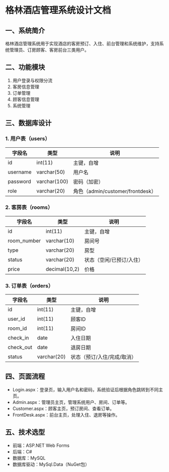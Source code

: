 # 格林酒店管理系统设计文档

## 一、系统简介
格林酒店管理系统用于实现酒店的客房预订、入住、前台管理和系统维护，支持系统管理员、订房顾客、客房前台三类用户。

## 二、功能模块
1. 用户登录与权限分流
2. 客房信息管理
3. 订单管理
4. 顾客信息管理
5. 系统管理

## 三、数据库设计
### 1. 用户表（users）
| 字段名      | 类型         | 说明         |
| ----------- | ------------ | ------------ |
| id          | int(11)      | 主键，自增   |
| username    | varchar(50)  | 用户名       |
| password    | varchar(100) | 密码（加密） |
| role        | varchar(20)  | 角色（admin/customer/frontdesk） |

### 2. 客房表（rooms）
| 字段名      | 类型         | 说明         |
| ----------- | ------------ | ------------ |
| id          | int(11)      | 主键，自增   |
| room_number | varchar(10)  | 房间号       |
| type        | varchar(20)  | 房型         |
| status      | varchar(20)  | 状态（空闲/已预订/入住） |
| price       | decimal(10,2)| 价格         |

### 3. 订单表（orders）
| 字段名      | 类型         | 说明         |
| ----------- | ------------ | ------------ |
| id          | int(11)      | 主键，自增   |
| user_id     | int(11)      | 顾客ID       |
| room_id     | int(11)      | 房间ID       |
| check_in    | date         | 入住日期     |
| check_out   | date         | 退房日期     |
| status      | varchar(20)  | 状态（预订/入住/完成/取消） |

## 四、页面流程
- Login.aspx：登录页，输入用户名和密码，系统验证后根据角色跳转到不同主页。
- Admin.aspx：管理员主页，管理系统用户、房间、订单等。
- Customer.aspx：顾客主页，预订房间、查看订单。
- FrontDesk.aspx：前台主页，处理入住、退房等操作。

## 五、技术选型
- 前端：ASP.NET Web Forms
- 后端：C#
- 数据库：MySQL
- 数据库驱动：MySql.Data（NuGet包） 